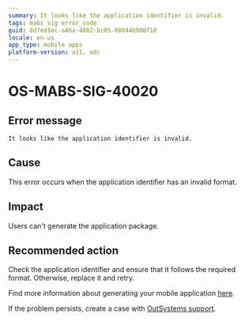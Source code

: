 ```yaml
---
summary: It looks like the application identifier is invalid.
tags: mabs sig error_code
guid: 8d7ed1ec-a46a-4802-bc05-08044b980f10
locale: en-us
app_type: mobile apps
platform-version: o11, odc
---
```


# OS-MABS-SIG-40020

## Error message

`It looks like the application identifier is invalid.`

## Cause

This error occurs when the application identifier has an invalid format.

## Impact

Users can't generate the application package.

## Recommended action
Check the application identifier and ensure that it follows the required format. Otherwise, replace it and retry.

Find more information about generating your mobile application [here](https://success.outsystems.com/Documentation/11/Delivering_Mobile_Apps/Generate_and_Distribute_Your_Mobile_App).

If the problem persists, create a case with [OutSystems support](https://www.outsystems.com/support/portal/open-support-case?ErrorCode=OS-MABS-SIG-40020).
